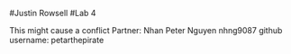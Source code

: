 #Justin Rowsell
#Lab 4

This might cause a conflict
Partner: Nhan Peter Nguyen nhng9087 github username: petarthepirate

